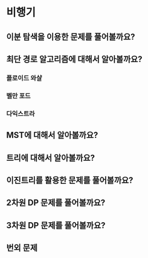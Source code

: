 # 비행기

## 이분 탐색을 이용한 문제를 풀어볼까요?


## 최단 경로 알고리즘에 대해서 알아볼까요?

### 플로이드 와샬

### 벨만 포드
### 다익스트라


## MST에 대해서 알아볼까요?


## 트리에 대해서 알아볼까요?


## 이진트리를 활용한 문제를 풀어볼까요?


## 2차원 DP 문제를 풀어볼까요?


## 3차원 DP 문제를 풀어볼까요?



## 번외 문제
